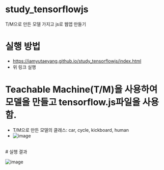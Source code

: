 # study_tensorflowjs
T/M으로 만든 모델 가지고 js로 웹앱 만들기

# 실행 방법
- https://iamyutaeyang.github.io/study_tensorflowjs/index.html
- 위 링크 실행

# Teachable Machine(T/M)을 사용하여 모델을 만들고 tensorflow.js파일을 사용함.
- T/M으로 만든 모델의 클래스: car, cycle, kickboard, human <br>
- ![image](https://github.com/IAMYUTAEYANG/study_tensorflowjs/assets/165633233/212ecb9c-05a7-4614-990e-88b59f78c747)
<br>
# 실행 결과

![image](https://github.com/IAMYUTAEYANG/study_tensorflowjs/assets/165633233/4d4a1cae-55cc-4f9d-a85b-65dea45a5f46)








